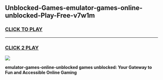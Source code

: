 
## Unblocked-Games-emulator-games-online-unblocked-Play-Free-v7w1m
<h3>
<a href="https://premium76.site?title=emulator-games-online-unblocked&ref=22A">CLICK TO PLAY</a></h3>
<hr>

<h3>
<a href="https://premium76.site?title=emulator-games-online-unblocked&ref=22A">CLICK 2 PLAY</a>
  
</h3>

<a href="https://premium76.site?title=emulator-games-online-unblocked&ref=22A"><img src="https://clearcache.store/games.png"></a>


**emulator-games-online-unblocked games unblocked: Your Gateway to Fun and Accessible Online Gaming**
